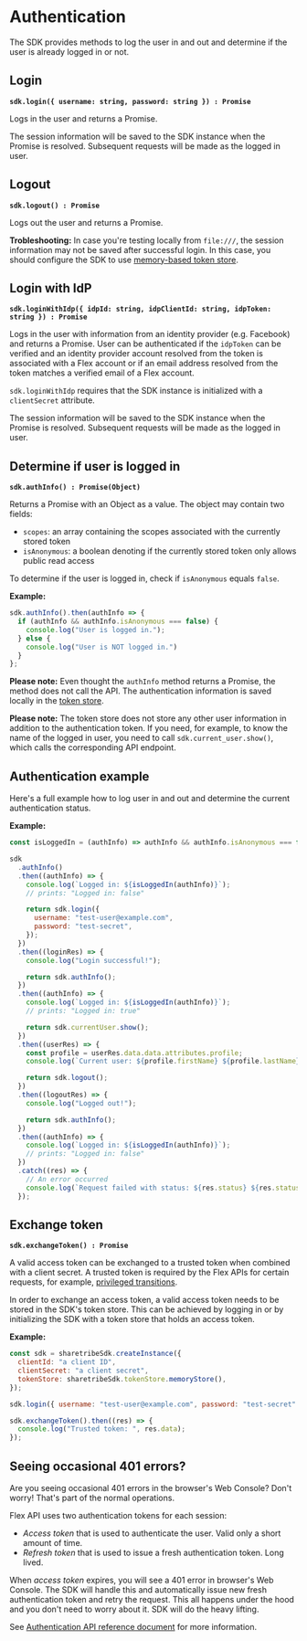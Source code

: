 # Authentication

The SDK provides methods to log the user in and out and determine if
the user is already logged in or not.

## Login

**`sdk.login({ username: string, password: string }) : Promise`**

Logs in the user and returns a Promise.

The session information will be saved to the SDK instance when the
Promise is resolved. Subsequent requests will be made as the logged in
user.

## Logout

**`sdk.logout() : Promise`**

Logs out the user and returns a Promise.

**Trobleshooting:** In case you're testing locally from `file:///`,
the session information may not be saved after successful login. In
this case, you should configure the SDK to use [memory-based token
store](./token-store.md#memory-store).

## Login with IdP

**`sdk.loginWithIdp({ idpId: string, idpClientId: string, idpToken: string }) : Promise`**

Logs in the user with information from an identity provider (e.g. Facebook) and
returns a Promise. User can be authenticated if the `idpToken` can be verified
and an identity provider account resolved from the token is associated with a
Flex account or if an email address resolved from the token matches a verified
email of a Flex account.

`sdk.loginWithIdp` requires that the SDK instance is initialized with a
`clientSecret` attribute.

The session information will be saved to the SDK instance when the
Promise is resolved. Subsequent requests will be made as the logged in
user.

## Determine if user is logged in

**`sdk.authInfo() : Promise(Object)`**

Returns a Promise with an Object as a value. The object may contain two fields:

- `scopes`: an array containing the scopes associated with the currently stored token
- `isAnonymous`: a boolean denoting if the currently stored token only allows public read access

To determine if the user is logged in, check if `isAnonymous` equals
`false`.

**Example:**

```js
sdk.authInfo().then(authInfo => {
  if (authInfo && authInfo.isAnonymous === false) {
    console.log("User is logged in.");
  } else {
    console.log("User is NOT logged in.")
  }
};
```

**Please note:** Even thought the `authInfo` method returns a Promise,
the method does not call the API. The authentication information is
saved locally in the [token store](./token-store.md).

**Please note:** The token store does not store any other user
information in addition to the authentication token. If you need, for
example, to know the name of the logged in user, you need to call
`sdk.current_user.show()`, which calls the corresponding API endpoint.

## Authentication example

Here's a full example how to log user in and out and determine the
current authentication status.

**Example:**

```js
const isLoggedIn = (authInfo) => authInfo && authInfo.isAnonymous === false;

sdk
  .authInfo()
  .then((authInfo) => {
    console.log(`Logged in: ${isLoggedIn(authInfo)}`);
    // prints: "Logged in: false"

    return sdk.login({
      username: "test-user@example.com",
      password: "test-secret",
    });
  })
  .then((loginRes) => {
    console.log("Login successful!");

    return sdk.authInfo();
  })
  .then((authInfo) => {
    console.log(`Logged in: ${isLoggedIn(authInfo)}`);
    // prints: "Logged in: true"

    return sdk.currentUser.show();
  })
  .then((userRes) => {
    const profile = userRes.data.data.attributes.profile;
    console.log(`Current user: ${profile.firstName} ${profile.lastName}`);

    return sdk.logout();
  })
  .then((logoutRes) => {
    console.log("Logged out!");

    return sdk.authInfo();
  })
  .then((authInfo) => {
    console.log(`Logged in: ${isLoggedIn(authInfo)}`);
    // prints: "Logged in: false"
  })
  .catch((res) => {
    // An error occurred
    console.log(`Request failed with status: ${res.status} ${res.statusText}`);
  });
```

## Exchange token

**`sdk.exchangeToken() : Promise`**

A valid access token can be exchanged to a trusted token when combined with a client
secret. A trusted token is required by the Flex APIs for certain requests, for
example, [privileged
transitions](https://www.sharetribe.com/docs/background/privileged-transitions/).

In order to exchange an access token, a valid access token needs to be stored in
the SDK's token store. This can be achieved by logging in or by initializing the
SDK with a token store that holds an access token.

**Example:**

```js
const sdk = sharetribeSdk.createInstance({
  clientId: "a client ID",
  clientSecret: "a client secret",
  tokenStore: sharetribeSdk.tokenStore.memoryStore(),
});

sdk.login({ username: "test-user@example.com", password: "test-secret" });

sdk.exchangeToken().then((res) => {
  console.log("Trusted token: ", res.data);
});
```

## Seeing occasional 401 errors?

Are you seeing occasional 401 errors in the browser's Web Console?
Don't worry! That's part of the normal operations.

Flex API uses two authentication tokens for each session:

- _Access token_ that is used to authenticate the user. Valid only a
  short amount of time.
- _Refresh token_ that is used to issue a fresh authentication
  token. Long lived.

When _access token_ expires, you will see a 401 error in browser's Web
Console. The SDK will handle this and automatically issue new fresh
authentication token and retry the request. This all happens under the
hood and you don't need to worry about it. SDK will do the heavy
lifting.

See [Authentication API reference
document](https://www.sharetribe.com/api-reference/authentication.html)
for more information.

